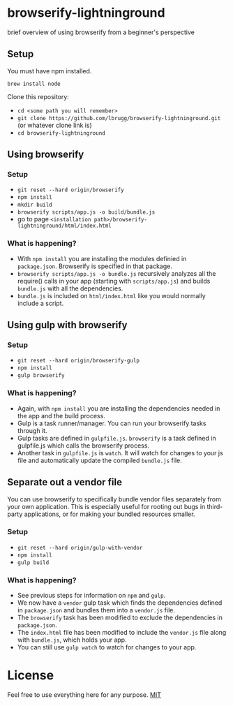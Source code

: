 # browserify-lightninground

brief overview of using browserify from a beginner's perspective

## Setup
You must have npm installed.
```
brew install node
```

Clone this repository:
* `cd <some path you will remember>`
* `git clone https://github.com/lbrugg/browserify-lightninground.git` (or whatever clone link is)
* `cd browserify-lightninground`

## Using browserify

### Setup
* `git reset --hard origin/browserify`
* `npm install`
* `mkdir build`
* `browserify scripts/app.js -o build/bundle.js`
* go to page `<installation path>/browserify-lightninground/html/index.html`

### What is happening?
* With `npm install` you are installing the modules definied in `package.json`. Browserify is specified in that package.
* `browserify scripts/app.js -o bundle.js` recursively analyzes all the require() calls in your app (starting with `scripts/app.js`) and builds `bundle.js` with all the dependencies.
* `bundle.js` is included on `html/index.html` like you would normally include a script.

## Using gulp with browserify

### Setup
* `git reset --hard origin/browserify-gulp`
* `npm install`
* `gulp browserify`

### What is happening?
* Again, with `npm install` you are installing the dependencies needed in the app and the build process.
* Gulp is a task runner/manager. You can run your browserify tasks through it.
* Gulp tasks are defined in `gulpfile.js`. `browserify` is a task defined in gulpfile.js which calls the browserify process.
* Another task in `gulpfile.js` is `watch`. It will watch for changes to your js file and automatically update the compiled `bundle.js` file.




## Separate out a vendor file

You can use browserify to specifically bundle vendor files separately from your own application. This is especially useful for rooting out bugs in third-party applications, or for making your bundled resources smaller.

### Setup
* `git reset --hard origin/gulp-with-vendor`
* `npm install`
* `gulp build`

### What is happening?
* See previous steps for information on `npm` and `gulp`.
* We now have a `vendor` gulp task which finds the dependencies defined in `package.json` and bundles them into a `vendor.js` file.
* The `browserify` task has been modified to exclude the dependencies in `package.json`.
* The `index.html` file has been modified to include the `vendor.js` file along with `bundle.js`, which holds your app.
* You can still use `gulp watch` to watch for changes to your app.

# License

Feel free to use everything here for any purpose. [MIT](https://opensource.org/licenses/MIT)